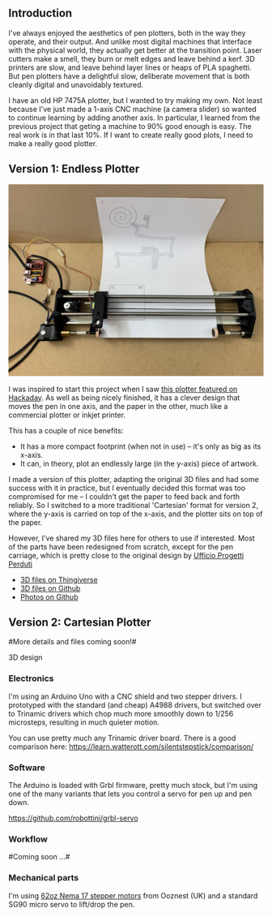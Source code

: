 
## Introduction


I've always enjoyed the aesthetics of pen plotters, both in the way they operate, and their output. And unlike most digital machines that interface with the physical world, they actually get better at the transition point. Laser cutters make a smell, they burn or melt edges and leave behind a kerf. 3D printers are slow, and leave behind layer lines or heaps of PLA spaghetti. But pen plotters have a delightful slow, deliberate movement that is both cleanly digital and unavoidably textured.

I have an old HP 7475A plotter, but I wanted to try making my own. Not least because I've just made a 1-axis CNC machine (a camera slider) so wanted to continue learning by adding another axis. In particular, I learned from the previous project that geting a machine to 90% good enough is easy. The real work is in that last 10%. If I want to create really good plots, I need to make a really good plotter.



## Version 1: Endless Plotter

![](https://github.com/andrewsleigh/plotter/raw/master/photos/v1/IMG_3531.jpg)

I was inspired to start this project when I saw [this plotter featured on Hackaday](https://hackaday.com/2019/08/26/3d-printed-pen-plotter-is-as-big-as-you-need-it-to-be/). As well as being nicely finished, it has a clever design that moves the pen in one axis, and the paper in the other, much like a commercial plotter or inkjet printer.

This has a couple of nice benefits: 
* It has a more compact footprint (when not in use) – it's only as big as its x-axis.
* It can, in theory, plot an endlessly large (in the y-axis) piece of artwork.

I made a version of this plotter, adapting the original 3D files and had some success  with it in practice, but I eventually decided this format was too compromised for me – I couldn't get the paper to feed back and forth reliably. So I switched to a more traditional 'Cartesian' format for version 2, where the y-axis is carried on top of the x-axis, and the plotter sits on top of the paper.

However, I've shared my 3D files here for others to use if interested. Most of the parts have been redesigned from scratch, except for the pen carriage, which is pretty close to the original design by [Ufficio Progetti Perduti](https://www.thingiverse.com/thing:3789969)

* [3D files on Thingiverse](https://www.thingiverse.com/thing:3986756)
* [3D files on Github](https://github.com/andrewsleigh/plotter/tree/master/3d-parts/v1)
* [Photos on Github](https://github.com/andrewsleigh/plotter/tree/master/photos/v1)


## Version 2: Cartesian Plotter


#More details and files coming soon!#

3D design


### Electronics

I'm using an Arduino Uno with a CNC shield and two stepper drivers. I prototyped with the standard (and cheap) A4988 drivers, but switched over to Trinamic drivers which chop much more smoothly down to 1/256 microsteps, resulting in much quieter motion.

You can use pretty much any Trinamic driver board. There is a good comparison here: <https://learn.watterott.com/silentstepstick/comparison/>


### Software

The Arduino is loaded with Grbl firmware, pretty much stock, but I'm using one of the many variants that lets you control a servo for pen up and pen down.

<https://github.com/robottini/grbl-servo>

### Workflow

#Coming soon ...#


### Mechanical parts

I'm using [62oz Nema 17 stepper motors](https://ooznest.co.uk/product/nema17-stepper-motors/) from Ooznest (UK) and a standard SG90 micro servo to lift/drop the pen. 
